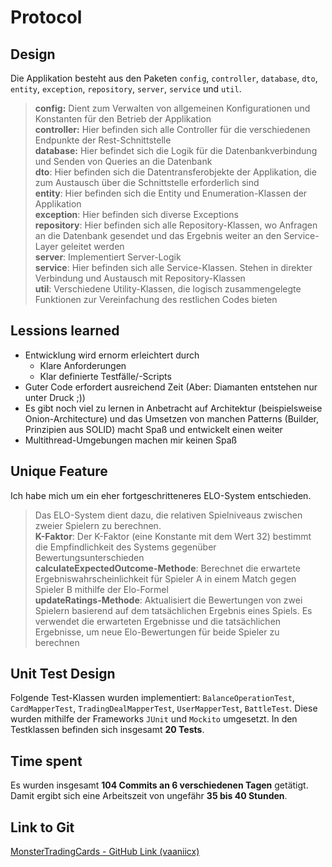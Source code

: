 # Protocol

## Design
Die Applikation besteht aus den Paketen `config`, `controller`, `database`, `dto`, `entity`, `exception`, `repository`, `server`, `service` und `util`.
>**config:** Dient zum Verwalten von allgemeinen Konfigurationen und Konstanten für den Betrieb der Applikation<br>
>**controller:** Hier befinden sich alle Controller für die verschiedenen Endpunkte der Rest-Schnittstelle<br>
>**database:** Hier befindet sich die Logik für die Datenbankverbindung und Senden von Queries an die Datenbank<br>
>**dto**: Hier befinden sich die Datentransferobjekte der Applikation, die zum Austausch über die Schnittstelle erforderlich sind<br>
>**entity**: Hier befinden sich die Entity und Enumeration-Klassen der Applikation<br>
>**exception**: Hier befinden sich diverse Exceptions<br>
>**repository**: Hier befinden sich alle Repository-Klassen, wo Anfragen an die Datenbank gesendet und das Ergebnis weiter an den Service-Layer geleitet werden<br>
>**server**: Implementiert Server-Logik<br>
>**service**: Hier befinden sich alle Service-Klassen. Stehen in direkter Verbindung und Austausch mit Repository-Klassen<br>
>**util**: Verschiedene Utility-Klassen, die logisch zusammengelegte Funktionen zur Vereinfachung des restlichen Codes bieten<br>

## Lessions learned
- Entwicklung wird ernorm erleichtert durch
    - Klare Anforderungen
    - Klar definierte Testfälle/-Scripts
- Guter Code erfordert ausreichend Zeit (Aber: Diamanten entstehen nur unter Druck ;))
- Es gibt noch viel zu lernen in Anbetracht auf Architektur (beispielsweise Onion-Architecture) und das Umsetzen von manchen Patterns (Builder, Prinzipien aus SOLID) macht Spaß und entwickelt einen weiter
- Multithread-Umgebungen machen mir keinen Spaß

## Unique Feature
Ich habe mich um ein eher fortgeschritteneres ELO-System entschieden.
> Das ELO-System dient dazu, die relativen Spielniveaus zwischen zweier Spielern zu berechnen.<br>
> **K-Faktor**: Der K-Faktor (eine Konstante mit dem Wert 32) bestimmt die Empfindlichkeit des Systems gegenüber Bewertungsunterschieden<br>
> **calculateExpectedOutcome-Methode**: Berechnet die erwartete Ergebniswahrscheinlichkeit für Spieler A in einem Match gegen Spieler B mithilfe der Elo-Formel<br>
> **updateRatings-Methode**: Aktualisiert die Bewertungen von zwei Spielern basierend auf dem tatsächlichen Ergebnis eines Spiels. Es verwendet die erwarteten Ergebnisse und die tatsächlichen Ergebnisse, um neue Elo-Bewertungen für beide Spieler zu berechnen<br>

## Unit Test Design
Folgende Test-Klassen wurden implementiert: `BalanceOperationTest`, `CardMapperTest`, `TradingDealMapperTest`, `UserMapperTest`, `BattleTest`. Diese wurden mithilfe der Frameworks `JUnit` und `Mockito` umgesetzt. In den Testklassen befinden sich insgesamt **20 Tests**.


## Time spent
Es wurden insgesamt **104 Commits an 6 verschiedenen Tagen** getätigt. Damit ergibt sich eine Arbeitszeit von ungefähr **35 bis 40 Stunden**.

## Link to Git
[MonsterTradingCards - GitHub Link (vaaniicx)](https://github.com/vaaniicx/mtc)
